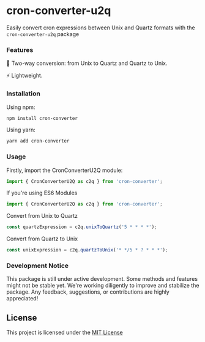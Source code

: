# cron-converter-u2q
Easily convert cron expressions between Unix and Quartz formats with the `cron-converter-u2q` package



### Features

:arrows_counterclockwise: Two-way conversion: from Unix to Quartz and Quartz to Unix.

:zap: Lightweight.

### Installation

Using npm:

```bash
npm install cron-converter
```

Using yarn:

```bash
yarn add cron-converter
```

### Usage
Firstly, import the CronConverterU2Q module:
```javascript
import { CronConverterU2Q as c2q } from 'cron-converter';
```

If you're using ES6 Modules
```javascript
import { CronConverterU2Q as c2q } from 'cron-converter';
```
Convert from Unix to Quartz
```javascript
const quartzExpression = c2q.unixToQuartz('5 * * * *');
```
Convert from Quartz to Unix
```javascript
const unixExpression = c2q.quartzToUnix('* */5 * ? * * *');
```

### Development Notice
This package is still under active development. Some methods and features might not be stable yet. We're working diligently to improve and stabilize the package. Any feedback, suggestions, or contributions are highly appreciated!

## License

This project is licensed under the [MIT License](https://opensource.org/license/mit/)

